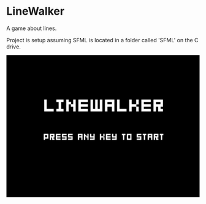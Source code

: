 # LineWalker
A game about lines. 


Project is setup assuming SFML is located in a folder called 'SFML' on the C drive.

![Sample Gameplay](https://github.com/z4rdoz/LineWalker/blob/master/linewalker.gif)     
